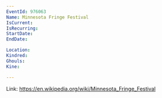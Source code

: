 ```yaml
---
EventId: 976063
Name: Minnesota Fringe Festival
IsCurrent: 
IsRecurring: 
StartDate: 
EndDate: 

Location: 
Kindred: 
Ghouls: 
Kine: 

---
```



Link: https://en.wikipedia.org/wiki/Minnesota_Fringe_Festival